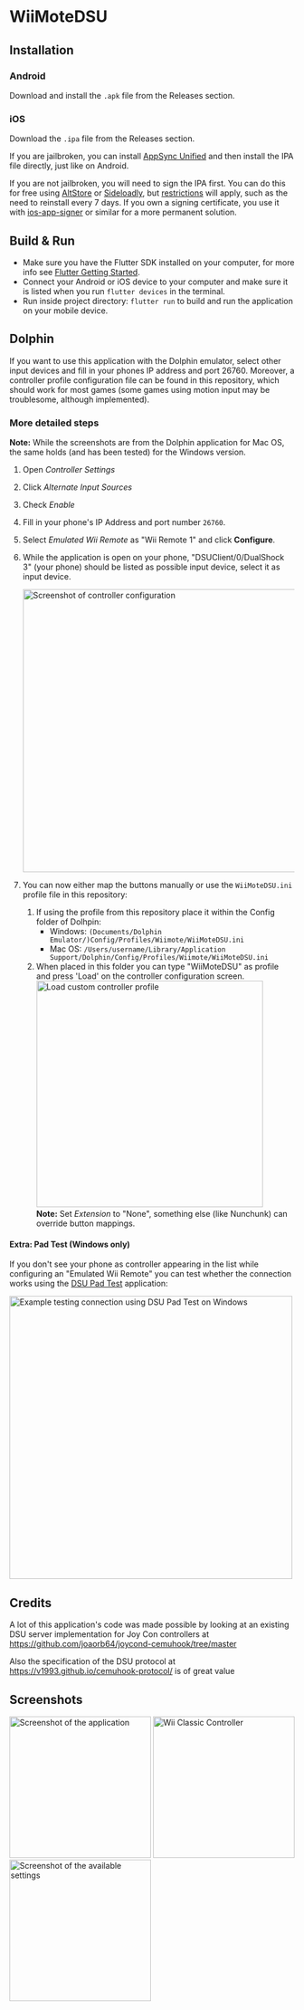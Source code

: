 # WiiMoteDSU

## Installation

### Android

Download and install the `.apk` file from the Releases section.

### iOS

Download the `.ipa` file from the Releases section.

If you are jailbroken, you can install [AppSync Unified](https://cydia.akemi.ai/?page/net.angelxwind.appsyncunified) and then install the IPA file directly, just like on Android.

If you are not jailbroken, you will need to sign the IPA first. You can do this for free using [AltStore](https://altstore.io/) or [Sideloadly](https://iosgods.com/topic/130167-windowsmacos-introducing-sideloadly-working-cydia-impactor-alternative/), but [restrictions](https://altstore.io/faq/) will apply, such as the need to reinstall every 7 days. If you own a signing certificate, you use it with [ios-app-signer](https://github.com/DanTheMan827/ios-app-signer) or similar for a more permanent solution.

## Build & Run

- Make sure you have the Flutter SDK installed on your computer, for more info see [Flutter Getting Started](https://flutter.dev/docs/get-started/install).
- Connect your Android or iOS device to your computer and make sure it is listed when you run `flutter devices` in the terminal.
- Run inside project directory: `flutter run` to build and run the application on your mobile device.

## Dolphin

If you want to use this application with the Dolphin emulator, select other input devices and
fill in your phones IP address and port 26760. Moreover, a controller profile configuration file
can be found in this repository, which should work for most games (some games using motion input
may be troublesome, although implemented).

### More detailed steps

**Note:** While the screenshots are from the Dolphin application for Mac OS, the same holds (and has been tested) for the Windows version.

1. Open _Controller Settings_
2. Click _Alternate Input Sources_
3. Check _Enable_
4. Fill in your phone's IP Address and port number `26760`.
5. Select _Emulated Wii Remote_ as "Wii Remote 1" and click **Configure**.
6. While the application is open on your phone, "DSUClient/0/DualShock 3" (your phone) should be listed as possible input device, select it as input device.

   <img src="controller-configuration.png" alt="Screenshot of controller configuration" width="500"/>

7. You can now either map the buttons manually or use the `WiiMoteDSU.ini` profile file in this repository:
   1. If using the profile from this repository place it within the Config folder of Dolhpin:
      - Windows: `(Documents/Dolphin Emulator/)Config/Profiles/Wiimote/WiiMoteDSU.ini`
      - Mac OS: `/Users/username/Library/Application Support/Dolphin/Config/Profiles/Wiimote/WiiMoteDSU.ini`
   2. When placed in this folder you can type "WiiMoteDSU" as profile and press 'Load' on the controller configuration screen.
      <br />
      <img src="load-controller-profile.png" alt="Load custom controller profile" width="400"/><br />
      **Note:** Set _Extension_ to "None", something else (like Nunchunk) can override button mappings.

#### Extra: Pad Test (Windows only)

If you don't see your phone as controller appearing in the list while configuring an "Emulated Wii Remote" you can test whether the connection works using the [DSU Pad Test](https://files.sshnuke.net/PadTest_1011.zip) application:

<img src="windows-pad-test.gif" alt="Example testing connection using DSU Pad Test on Windows" width="500"/>

## Credits

A lot of this application's code was made possible by looking at an existing DSU server
implementation for Joy Con controllers at https://github.com/joaorb64/joycond-cemuhook/tree/master

Also the specification of the DSU protocol at https://v1993.github.io/cemuhook-protocol/ is of
great value

## Screenshots

<img src="screenshot.jpeg" alt="Screenshot of the application" width="250"/>
<img src="https://user-images.githubusercontent.com/9336858/216842253-9327329b-e906-4f58-a634-e839e8966d8d.jpeg" alt="Wii Classic Controller" height="250" />
<img src="screenshot-settings.jpeg" alt="Screenshot of the available settings" width="250"/>


